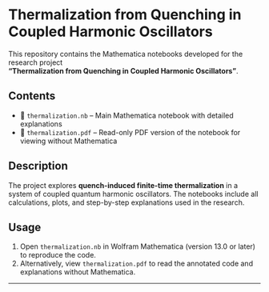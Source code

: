 # Thermalization from Quenching in Coupled Harmonic Oscillators

This repository contains the Mathematica notebooks developed for the research project  
**“Thermalization from Quenching in Coupled Harmonic Oscillators”**.

## Contents
- 📓 `thermalization.nb` – Main Mathematica notebook with detailed explanations
- 📄 `thermalization.pdf` – Read-only PDF version of the notebook for viewing without Mathematica

## Description
The project explores **quench-induced finite-time thermalization** in a system of coupled quantum harmonic oscillators. The notebooks include all calculations, plots, and step-by-step explanations used in the research.

## Usage
1. Open `thermalization.nb` in Wolfram Mathematica (version 13.0 or later) to reproduce the code.  
2. Alternatively, view `thermalization.pdf` to read the annotated code and explanations without Mathematica.

---

